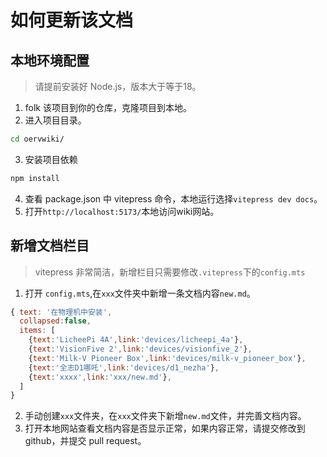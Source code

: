 # 如何更新该文档

## 本地环境配置

> 请提前安装好 Node.js，版本大于等于18。

1. folk 该项目到你的仓库，克隆项目到本地。
2. 进入项目目录。

```bash
cd oervwiki/
```
3. 安装项目依赖
```js
npm install
```
4. 查看 package.json 中 vitepress 命令，本地运行选择`vitepress dev docs`。
5. 打开`http://localhost:5173/`本地访问wiki网站。

## 新增文档栏目

> vitepress 非常简洁，新增栏目只需要修改`.vitepress`下的`config.mts`

1. 打开 `config.mts`,在`xxx`文件夹中新增一条文档内容`new.md`。

```js
{ text: '在物理机中安装',
  collapsed:false,
  items: [
    {text:'LicheePi 4A',link:'devices/licheepi_4a'},
    {text:'VisionFive 2',link:'devices/visionfive_2'},
    {text:'Milk-V Pioneer Box',link:'devices/milk-v_pioneer_box'},
    {text:'全志D1哪吒',link:'devices/d1_nezha'},
    {text:'xxxx',link:'xxx/new.md'},
  ]
}
```
2. 手动创建`xxx`文件夹，在`xxx`文件夹下新增`new.md`文件，并完善文档内容。
3. 打开本地网站查看文档内容是否显示正常，如果内容正常，请提交修改到 github，并提交 pull request。
